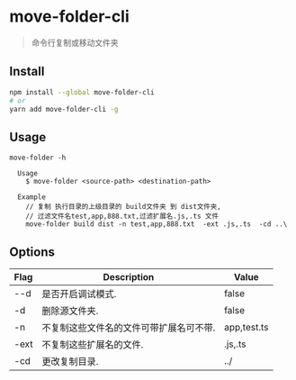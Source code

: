 # move-folder-cli

> 命令行复制或移动文件夹


## Install

```sh
npm install --global move-folder-cli
# or
yarn add move-folder-cli -g
```

## Usage

```
move-folder -h

  Usage
    $ move-folder <source-path> <destination-path>

  Example
    // 复制 执行目录的上级目录的 build文件夹 到 dist文件夹,
    // 过滤文件名test,app,888.txt,过滤扩展名.js,.ts 文件
    move-folder build dist -n test,app,888.txt  -ext .js,.ts  -cd ..\ 
```

## Options
  | Flag | Description                             | Value       |
  | ---- | --------------------------------------- | ----------- |
  | --d  | 是否开启调试模式.                       | false       |
  | -d   | 删除源文件夹.                           | false       |
  | -n   | 不复制这些文件名的文件可带扩展名可不带. | app,test.ts |
  | -ext | 不复制这些扩展名的文件.                 | .js,.ts     |
  | -cd  | 更改复制目录.                           | ../         |